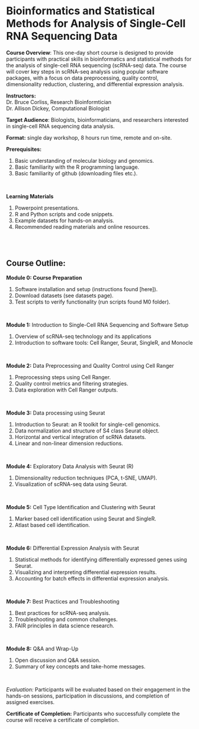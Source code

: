 # Bioinformatics and Statistical Methods for Analysis of Single-Cell RNA Sequencing Data

**Course Overview**: This one-day short course is designed to provide participants with practical skills in bioinformatics and statistical methods for the analysis of single-cell RNA sequencing (scRNA-seq) data. The course will cover key steps in scRNA-seq analysis using popular software packages, with a focus on data preprocessing, quality control, dimensionality reduction, clustering, and differential expression analysis.

**Instructors:**  
Dr. Bruce Corliss, Research Bioinformtician  
Dr. Allison Dickey, Computational Biologist  

**Target Audience**: Biologists, bioinformaticians, and researchers interested in single-cell RNA sequencing data analysis. 
<br/>  
  
**Format:** single day workshop, 8 hours run time, remote and on-site.
<br/>  
  
**Prerequisites:**
1. Basic understanding of molecular biology and genomics.
2. Basic familiarity with the R programming language.
3. Basic familiarity of github (downloading files etc.).
<br/>  

**Learning Materials**
1. Powerpoint presentations.
2. R and Python scripts and code snippets.
3. Example datasets for hands-on analysis.
4. Recommended reading materials and online resources.
<br/>
<br/>
  
## Course Outline:
  
**Module 0: Course Preparation**
1. Software installation and setup (instructions found [here]).
2. Download datasets (see datasets page).
3. Test scripts to verify functionality (run scripts found M0 folder).
<br/>  

**Module 1:** Introduction to Single-Cell RNA Sequencing and Software Setup
1. Overview of scRNA-seq technology and its applications
2. Introduction to software tools: Cell Ranger, Seurat, SingleR, and Monocle
<br/>  

**Module 2:** Data Preprocessing and Quality Control using Cell Ranger
1. Preprocessing steps using Cell Ranger.
2. Quality control metrics and filtering strategies.
3. Data exploration with Cell Ranger outputs.
<br/>

**Module 3:** Data processing using Seurat
1. Introduction to Seurat: an R toolkit for single-cell genomics.
2. Data normalization and structure of S4 class Seurat object.
3. Horizontal and vertical integration of scRNA datasets.
4. Linear and non-linear dimension reductions.
<br/>  

**Module 4:** Exploratory Data Analysis with Seurat (R)
1. Dimensionality reduction techniques (PCA, t-SNE, UMAP).
2. Visualization of scRNA-seq data using Seurat.
<br/>

**Module 5:** Cell Type Identification and Clustering with Seurat
1. Marker based cell identification using Seurat and SingleR.
2. Atlast based cell identification.
<br/>

**Module 6:** Differential Expression Analysis with Seurat
1. Statistical methods for identifying differentially expressed genes using Seurat.
2. Visualizing and interpreting differential expression results.
3. Accounting for batch effects in differential expression analysis.
<br/>

**Module 7:** Best Practices and Troubleshooting
1. Best practices for scRNA-seq analysis.
2. Troubleshooting and common challenges.
3. FAIR principles in data science research.
<br/>

**Module 8:** Q&A and Wrap-Up
1. Open discussion and Q&A session.
2. Summary of key concepts and take-home messages.
<br/>



_Evaluation:_ Participants will be evaluated based on their engagement in the hands-on sessions, participation in discussions, and completion of assigned exercises.
<br/>

**Certificate of Completion:** Participants who successfully complete the course will receive a certificate of completion.
